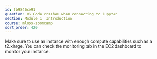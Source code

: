 ```yaml
---
id: fb9846ce91
question: VS Code crashes when connecting to Jupyter
section: Module 1: Introduction
course: mlops-zoomcamp
sort_order: 420
---
```


Make sure to use an instance with enough compute capabilities such as a t2.xlarge. You can check the monitoring tab in the EC2 dashboard to monitor your instance.

